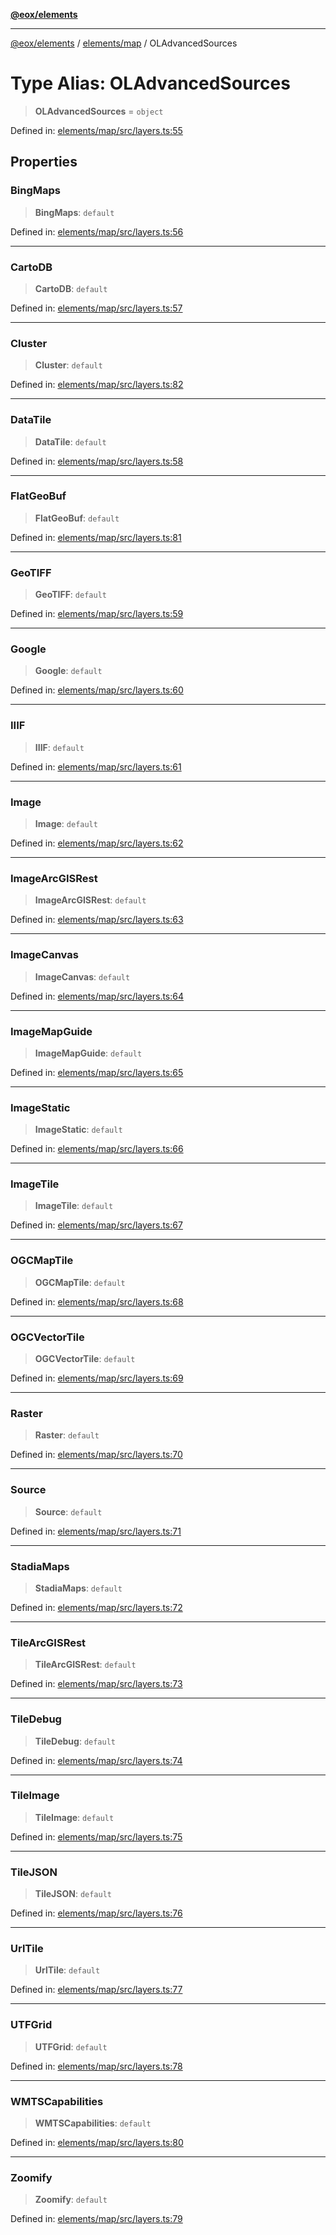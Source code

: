 [**@eox/elements**](../../../README.md)

***

[@eox/elements](../../../modules.md) / [elements/map](../README.md) / OLAdvancedSources

# Type Alias: OLAdvancedSources

> **OLAdvancedSources** = `object`

Defined in: [elements/map/src/layers.ts:55](https://github.com/EOX-A/EOxElements/blob/2959304700f39ffdecbdb918952cf7500528a204/elements/map/src/layers.ts#L55)

## Properties

### BingMaps

> **BingMaps**: `default`

Defined in: [elements/map/src/layers.ts:56](https://github.com/EOX-A/EOxElements/blob/2959304700f39ffdecbdb918952cf7500528a204/elements/map/src/layers.ts#L56)

***

### CartoDB

> **CartoDB**: `default`

Defined in: [elements/map/src/layers.ts:57](https://github.com/EOX-A/EOxElements/blob/2959304700f39ffdecbdb918952cf7500528a204/elements/map/src/layers.ts#L57)

***

### Cluster

> **Cluster**: `default`

Defined in: [elements/map/src/layers.ts:82](https://github.com/EOX-A/EOxElements/blob/2959304700f39ffdecbdb918952cf7500528a204/elements/map/src/layers.ts#L82)

***

### DataTile

> **DataTile**: `default`

Defined in: [elements/map/src/layers.ts:58](https://github.com/EOX-A/EOxElements/blob/2959304700f39ffdecbdb918952cf7500528a204/elements/map/src/layers.ts#L58)

***

### FlatGeoBuf

> **FlatGeoBuf**: `default`

Defined in: [elements/map/src/layers.ts:81](https://github.com/EOX-A/EOxElements/blob/2959304700f39ffdecbdb918952cf7500528a204/elements/map/src/layers.ts#L81)

***

### GeoTIFF

> **GeoTIFF**: `default`

Defined in: [elements/map/src/layers.ts:59](https://github.com/EOX-A/EOxElements/blob/2959304700f39ffdecbdb918952cf7500528a204/elements/map/src/layers.ts#L59)

***

### Google

> **Google**: `default`

Defined in: [elements/map/src/layers.ts:60](https://github.com/EOX-A/EOxElements/blob/2959304700f39ffdecbdb918952cf7500528a204/elements/map/src/layers.ts#L60)

***

### IIIF

> **IIIF**: `default`

Defined in: [elements/map/src/layers.ts:61](https://github.com/EOX-A/EOxElements/blob/2959304700f39ffdecbdb918952cf7500528a204/elements/map/src/layers.ts#L61)

***

### Image

> **Image**: `default`

Defined in: [elements/map/src/layers.ts:62](https://github.com/EOX-A/EOxElements/blob/2959304700f39ffdecbdb918952cf7500528a204/elements/map/src/layers.ts#L62)

***

### ImageArcGISRest

> **ImageArcGISRest**: `default`

Defined in: [elements/map/src/layers.ts:63](https://github.com/EOX-A/EOxElements/blob/2959304700f39ffdecbdb918952cf7500528a204/elements/map/src/layers.ts#L63)

***

### ImageCanvas

> **ImageCanvas**: `default`

Defined in: [elements/map/src/layers.ts:64](https://github.com/EOX-A/EOxElements/blob/2959304700f39ffdecbdb918952cf7500528a204/elements/map/src/layers.ts#L64)

***

### ImageMapGuide

> **ImageMapGuide**: `default`

Defined in: [elements/map/src/layers.ts:65](https://github.com/EOX-A/EOxElements/blob/2959304700f39ffdecbdb918952cf7500528a204/elements/map/src/layers.ts#L65)

***

### ImageStatic

> **ImageStatic**: `default`

Defined in: [elements/map/src/layers.ts:66](https://github.com/EOX-A/EOxElements/blob/2959304700f39ffdecbdb918952cf7500528a204/elements/map/src/layers.ts#L66)

***

### ImageTile

> **ImageTile**: `default`

Defined in: [elements/map/src/layers.ts:67](https://github.com/EOX-A/EOxElements/blob/2959304700f39ffdecbdb918952cf7500528a204/elements/map/src/layers.ts#L67)

***

### OGCMapTile

> **OGCMapTile**: `default`

Defined in: [elements/map/src/layers.ts:68](https://github.com/EOX-A/EOxElements/blob/2959304700f39ffdecbdb918952cf7500528a204/elements/map/src/layers.ts#L68)

***

### OGCVectorTile

> **OGCVectorTile**: `default`

Defined in: [elements/map/src/layers.ts:69](https://github.com/EOX-A/EOxElements/blob/2959304700f39ffdecbdb918952cf7500528a204/elements/map/src/layers.ts#L69)

***

### Raster

> **Raster**: `default`

Defined in: [elements/map/src/layers.ts:70](https://github.com/EOX-A/EOxElements/blob/2959304700f39ffdecbdb918952cf7500528a204/elements/map/src/layers.ts#L70)

***

### Source

> **Source**: `default`

Defined in: [elements/map/src/layers.ts:71](https://github.com/EOX-A/EOxElements/blob/2959304700f39ffdecbdb918952cf7500528a204/elements/map/src/layers.ts#L71)

***

### StadiaMaps

> **StadiaMaps**: `default`

Defined in: [elements/map/src/layers.ts:72](https://github.com/EOX-A/EOxElements/blob/2959304700f39ffdecbdb918952cf7500528a204/elements/map/src/layers.ts#L72)

***

### TileArcGISRest

> **TileArcGISRest**: `default`

Defined in: [elements/map/src/layers.ts:73](https://github.com/EOX-A/EOxElements/blob/2959304700f39ffdecbdb918952cf7500528a204/elements/map/src/layers.ts#L73)

***

### TileDebug

> **TileDebug**: `default`

Defined in: [elements/map/src/layers.ts:74](https://github.com/EOX-A/EOxElements/blob/2959304700f39ffdecbdb918952cf7500528a204/elements/map/src/layers.ts#L74)

***

### TileImage

> **TileImage**: `default`

Defined in: [elements/map/src/layers.ts:75](https://github.com/EOX-A/EOxElements/blob/2959304700f39ffdecbdb918952cf7500528a204/elements/map/src/layers.ts#L75)

***

### TileJSON

> **TileJSON**: `default`

Defined in: [elements/map/src/layers.ts:76](https://github.com/EOX-A/EOxElements/blob/2959304700f39ffdecbdb918952cf7500528a204/elements/map/src/layers.ts#L76)

***

### UrlTile

> **UrlTile**: `default`

Defined in: [elements/map/src/layers.ts:77](https://github.com/EOX-A/EOxElements/blob/2959304700f39ffdecbdb918952cf7500528a204/elements/map/src/layers.ts#L77)

***

### UTFGrid

> **UTFGrid**: `default`

Defined in: [elements/map/src/layers.ts:78](https://github.com/EOX-A/EOxElements/blob/2959304700f39ffdecbdb918952cf7500528a204/elements/map/src/layers.ts#L78)

***

### WMTSCapabilities

> **WMTSCapabilities**: `default`

Defined in: [elements/map/src/layers.ts:80](https://github.com/EOX-A/EOxElements/blob/2959304700f39ffdecbdb918952cf7500528a204/elements/map/src/layers.ts#L80)

***

### Zoomify

> **Zoomify**: `default`

Defined in: [elements/map/src/layers.ts:79](https://github.com/EOX-A/EOxElements/blob/2959304700f39ffdecbdb918952cf7500528a204/elements/map/src/layers.ts#L79)
